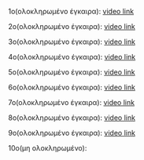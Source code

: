 1ο(ολοκληρωμένο έγκαιρα): [video link](https://edpuzzle.com/assignments/63398f1c1a9d9f40e973a836/watch)

2ο(ολοκληρωμένο έγκαιρα):  [video link](https://edpuzzle.com/assignments/63398e8a685a4741267e6efc/watch)

3ο(ολοκληρωμένο έγκαιρα): [video link](https://edpuzzle.com/assignments/63398f3e4d021540d3607ff0/watch)

4ο(ολοκληρωμένο έγκαιρα): [video link](https://edpuzzle.com/assignments/634597925eef55411f61976b/watch)

5ο(ολοκληρωμένο έγκαιρα): [video link](https://edpuzzle.com/assignments/6343e1f3bbfe1940eaf6c096/watch)

6ο(ολοκληρωμένο έγκαιρα): [video link](https://edpuzzle.com/assignments/6343e438bb385941472c596e/watch)

7ο(ολοκληρωμένο έγκαιρα):  [video link](https://edpuzzle.com/assignments/635ef19dcc21284112aa337d/watch)

8ο(ολοκληρωμένο έγκαιρα): [video link](https://edpuzzle.com/assignments/6373d497dd3a2b40e40f9fa7/watch)

9ο(ολοκληρωμένο έγκαιρα):  [video link](https://edpuzzle.com/assignments/6345960178452541268c7db1/watch)

10ο(μη ολοκληρωμένο): 
